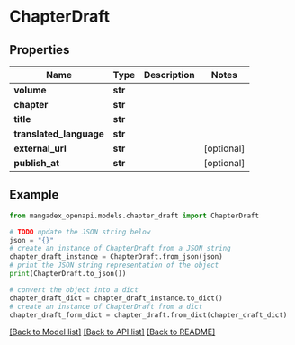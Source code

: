 # ChapterDraft


## Properties

Name | Type | Description | Notes
------------ | ------------- | ------------- | -------------
**volume** | **str** |  | 
**chapter** | **str** |  | 
**title** | **str** |  | 
**translated_language** | **str** |  | 
**external_url** | **str** |  | [optional] 
**publish_at** | **str** |  | [optional] 

## Example

```python
from mangadex_openapi.models.chapter_draft import ChapterDraft

# TODO update the JSON string below
json = "{}"
# create an instance of ChapterDraft from a JSON string
chapter_draft_instance = ChapterDraft.from_json(json)
# print the JSON string representation of the object
print(ChapterDraft.to_json())

# convert the object into a dict
chapter_draft_dict = chapter_draft_instance.to_dict()
# create an instance of ChapterDraft from a dict
chapter_draft_form_dict = chapter_draft.from_dict(chapter_draft_dict)
```
[[Back to Model list]](../README.md#documentation-for-models) [[Back to API list]](../README.md#documentation-for-api-endpoints) [[Back to README]](../README.md)


